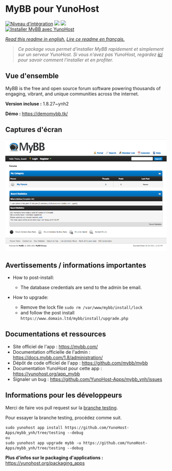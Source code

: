 # MyBB pour YunoHost

[![Niveau d'intégration](https://dash.yunohost.org/integration/mybb.svg)](https://dash.yunohost.org/appci/app/mybb) ![](https://ci-apps.yunohost.org/ci/badges/mybb.status.svg) ![](https://ci-apps.yunohost.org/ci/badges/mybb.maintain.svg)  
[![Installer MyBB avec YunoHost](https://install-app.yunohost.org/install-with-yunohost.svg)](https://install-app.yunohost.org/?app=mybb)

*[Read this readme in english.](./README.md)*
*[Lire ce readme en français.](./README_fr.md)*

> *Ce package vous permet d'installer MyBB rapidement et simplement sur un serveur YunoHost.
Si vous n'avez pas YunoHost, regardez [ici](https://yunohost.org/#/install) pour savoir comment l'installer et en profiter.*

## Vue d'ensemble

MyBB is the free and open source forum software powering thousands of engaging, vibrant, and unique communities across the internet.

**Version incluse :** 1.8.27~ynh2

**Démo :** https://demomybb.tk/

## Captures d'écran

![](./doc/screenshots/screenshot.png)

## Avertissements / informations importantes

* How to post-install:
    * The database credentials are send to the admin be email.

* How to upgrade:
	* Remove the lock file `sudo rm /var/www/mybb/install/lock`
    * and follow the post install `https://www.domain.ltd/mybb/install/upgrade.php`

## Documentations et ressources

* Site officiel de l'app : https://mybb.com/
* Documentation officielle de l'admin : https://docs.mybb.com/1.8/administration/
* Dépôt de code officiel de l'app : https://github.com/mybb/mybb
* Documentation YunoHost pour cette app : https://yunohost.org/app_mybb
* Signaler un bug : https://github.com/YunoHost-Apps/mybb_ynh/issues

## Informations pour les développeurs

Merci de faire vos pull request sur la [branche testing](https://github.com/YunoHost-Apps/mybb_ynh/tree/testing).

Pour essayer la branche testing, procédez comme suit.
```
sudo yunohost app install https://github.com/YunoHost-Apps/mybb_ynh/tree/testing --debug
ou
sudo yunohost app upgrade mybb -u https://github.com/YunoHost-Apps/mybb_ynh/tree/testing --debug
```

**Plus d'infos sur le packaging d'applications :** https://yunohost.org/packaging_apps